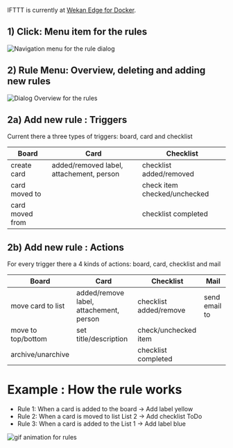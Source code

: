 IFTTT is currently at [Wekan Edge for Docker](https://github.com/wekan/wekan/blob/edge/CHANGELOG.md#v1539-2018-10-11-wekan-edge-release).

## 1) Click: Menu item for the rules

<img src="https://wekan.github.io/ifttt/main_menu-ifttt.png" alt="Navigation menu for the rule dialog" />


## 2) Rule Menu: Overview, deleting and adding new rules
<img src="https://wekan.github.io/ifttt/ifttt_main_dialog.PNG" alt="Dialog Overview for the rules" />


## 2a) Add new rule : Triggers
Current there a three types of triggers: board, card and checklist

| Board  | Card | Checklist |
| ------------- | ------------- | ------------- |
| create card | added/removed label, attachement, person  | checklist added/removed | 
| card moved to |   | check item checked/unchecked |
| card moved from |  | checklist completed |


## 2b) Add new rule : Actions
For every trigger there a 4 kinds of actions: board, card, checklist and mail

| Board  | Card | Checklist | Mail |
| ------------- | ------------- | ------------- | ------------- |
| move card to list | added/remove label, attachement, person  | checklist added/remove | send email to |
| move to top/bottom | set title/description | check/unchecked item | |
| archive/unarchive |  | checklist completed | |


# Example : How the rule works
* Rule 1: When a card is added to the board -> Add label yellow
* Rule 2: When a card is moved to list List 2 -> Add checklist ToDo
* Rule 3: When a card is added to the List 1 -> Add label blue

<img src="https://wekan.github.io/ifttt/how_to_work_with_rules.gif" alt="gif animation for rules" />
